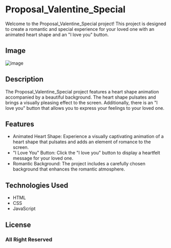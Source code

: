 # Proposal_Valentine_Special

Welcome to the Proposal_Valentine_Special project! This project is designed to create a romantic and special experience for your loved one with an animated heart shape and an "I love you" button.

## Image

![image](https://github.com/dpvasani/Proposal_Valentine_Special/assets/109815626/2eeb9a4c-62c5-49f9-a10a-b8c6b743cc37)


## Description

The Proposal_Valentine_Special project features a heart shape animation accompanied by a beautiful background. The heart shape pulsates and brings a visually pleasing effect to the screen. Additionally, there is an "I love you" button that allows you to express your feelings to your loved one.

## Features

- Animated Heart Shape: Experience a visually captivating animation of a heart shape that pulsates and adds an element of romance to the screen.
- "I Love You" Button: Click the "I love you" button to display a heartfelt message for your loved one.
- Romantic Background: The project includes a carefully chosen background that enhances the romantic atmosphere.

## Technologies Used

- HTML
- CSS
- JavaScript


## License

### All Right Reserved
